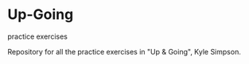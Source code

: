 # Up-Going
practice exercises

Repository for all the practice exercises in "Up & Going", Kyle Simpson.
